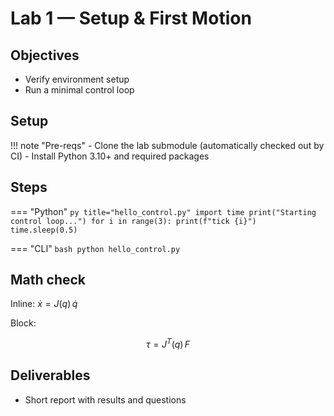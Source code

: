 # Lab 1 — Setup & First Motion

## Objectives
- Verify environment setup
- Run a minimal control loop

## Setup
!!! note "Pre-reqs"
    - Clone the lab submodule (automatically checked out by CI)
    - Install Python 3.10+ and required packages

## Steps
=== "Python"
    ```py title="hello_control.py"
    import time
    print("Starting control loop...")
    for i in range(3):
        print(f"tick {i}")
        time.sleep(0.5)
    ```

=== "CLI"
    ```bash
    python hello_control.py
    ```

## Math check
Inline: $\dot{x} = J(q)\,\dot{q}$

Block:

$$
\tau = J^T(q)\,F
$$

## Deliverables
- Short report with results and questions
